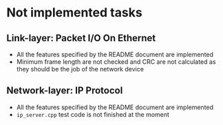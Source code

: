 # Not implemented tasks

## Link-layer: Packet I/O On Ethernet

- All the features specified by the README document are implemented
- Minimum frame length are not checked and CRC are not calculated as they should be the job of the network device

## Network-layer: IP Protocol

- All the features specified by the README document are implemented
- `ip_server.cpp` test code is not finished at the moment
